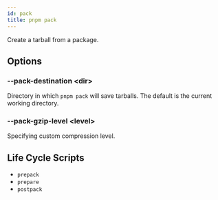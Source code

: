 ```yaml
---
id: pack
title: pnpm pack
---
```


Create a tarball from a package.

## Options

### --pack-destination \<dir\>

Directory in which `pnpm pack` will save tarballs. The default is the current working directory.

### --pack-gzip-level \<level\>

Specifying custom compression level.

## Life Cycle Scripts

- `prepack`
- `prepare`
- `postpack`
